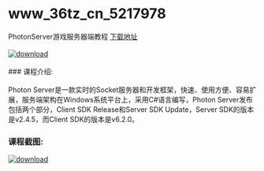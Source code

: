 # www_36tz_cn_5217978
PhotonServer游戏服务器端教程
[下载地址](http://www.36tz.cn/article/5217978 "下载地址")
<br/></br>[![download](http://36tz.cn/muke_img/2021_01_1-119-300x169.png "下载地址")](http://www.36tz.cn/article/5217978 "下载地址")
<br/></br>### 课程介绍:<br/></br>Photon Server是一款实时的Socket服务器和开发框架，快速、使用方便、容易扩展，服务端架构在Windows系统平台上，采用C#语言编写，Photon Server发布包括两个部分，Client SDK Release和Server SDK Update，Server SDK的版本是v2.4.5，而Client SDK的版本是v6.2.0。

### 课程截图:
[![download](http://36tz.cn/muke_img/2021_01_2-136.png "下载地址")](http://www.36tz.cn/article/5217978 "下载地址")
